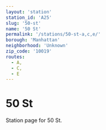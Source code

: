 ```yaml
---
layout: 'station'
station_id: 'A25'
slug: '50-st'
name: '50 St'
permalink: '/stations/50-st-a,c,e/'
borough: 'Manhattan'
neighborhood: 'Unknown'
zip_code: '10019'
routes:
  - A,
  - C,
  - E
---
```

# 50 St

Station page for 50 St.
